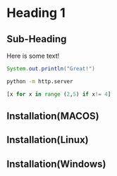# Heading 1
## Sub-Heading
Here is some text!

```java
System.out.println("Great!")
```

```bash
python -m http.server
```
```python
[x for x in range (2,5) if x!= 4]
```

## Installation(MACOS)
## Installation(Linux)
## Installation(Windows)
